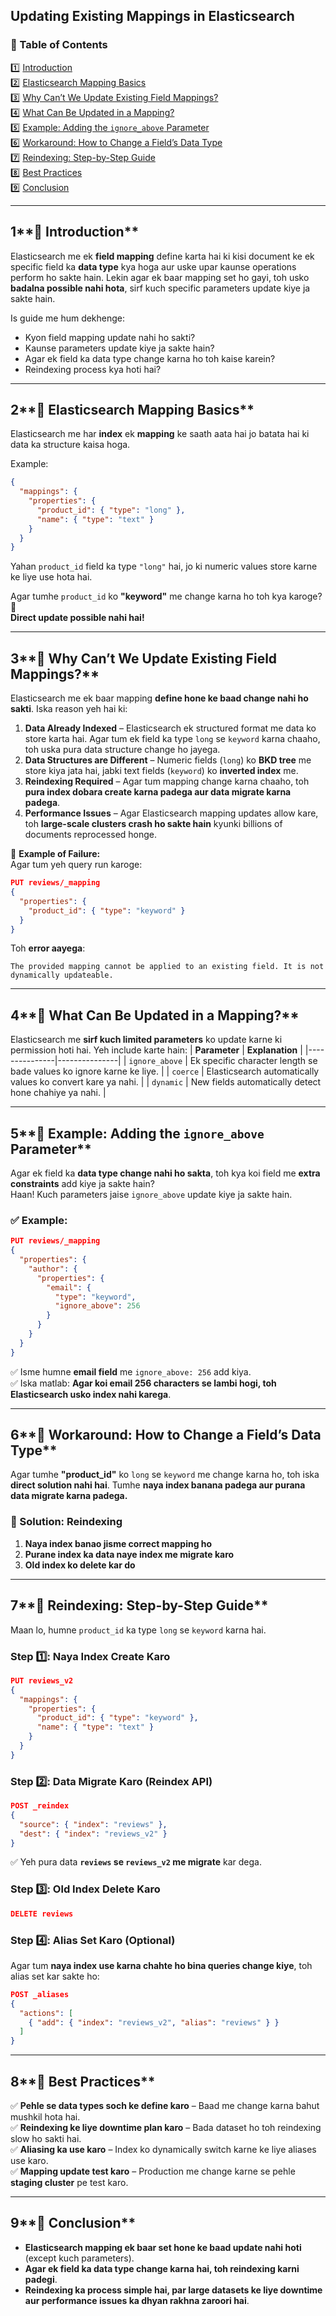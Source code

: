 ## Updating Existing Mappings in Elasticsearch

### **📌 Table of Contents**  
1️⃣ [Introduction](#1)  
2️⃣ [Elasticsearch Mapping Basics](#2)  
3️⃣ [Why Can’t We Update Existing Field Mappings?](#3)  
4️⃣ [What Can Be Updated in a Mapping?](#4)  
5️⃣ [Example: Adding the `ignore_above` Parameter](#5)  
6️⃣ [Workaround: How to Change a Field’s Data Type](#6)  
7️⃣ [Reindexing: Step-by-Step Guide](#7)  
8️⃣ [Best Practices](#8)  
9️⃣ [Conclusion](#9)  

---

## 1**🔹 Introduction** <a id="1"></a>
Elasticsearch me ek **field mapping** define karta hai ki kisi document ke ek specific field ka **data type** kya hoga aur uske upar kaunse operations perform ho sakte hain. Lekin agar ek baar mapping set ho gayi, toh usko **badalna possible nahi hota**, sirf kuch specific parameters update kiye ja sakte hain.

Is guide me hum dekhenge:
- Kyon field mapping update nahi ho sakti?
- Kaunse parameters update kiye ja sakte hain?
- Agar ek field ka data type change karna ho toh kaise karein?
- Reindexing process kya hoti hai?

---

## 2**🔹 Elasticsearch Mapping Basics** <a id="2"></a>
Elasticsearch me har **index** ek **mapping** ke saath aata hai jo batata hai ki data ka structure kaisa hoga.

Example:
```json
{
  "mappings": {
    "properties": {
      "product_id": { "type": "long" },
      "name": { "type": "text" }
    }
  }
}
```
Yahan `product_id` field ka type `"long"` hai, jo ki numeric values store karne ke liye use hota hai.

Agar tumhe `product_id` ko **"keyword"** me change karna ho toh kya karoge? 🤔  
**Direct update possible nahi hai!**

---

## 3**🔹 Why Can’t We Update Existing Field Mappings?** <a id="3"></a>
Elasticsearch me ek baar mapping **define hone ke baad change nahi ho sakti**. Iska reason yeh hai ki:
1. **Data Already Indexed** – Elasticsearch ek structured format me data ko store karta hai. Agar tum ek field ka type `long` se `keyword` karna chaaho, toh uska pura data structure change ho jayega.
2. **Data Structures are Different** – Numeric fields (`long`) ko **BKD tree** me store kiya jata hai, jabki text fields (`keyword`) ko **inverted index** me.
3. **Reindexing Required** – Agar tum mapping change karna chaaho, toh **pura index dobara create karna padega aur data migrate karna padega**.
4. **Performance Issues** – Agar Elasticsearch mapping updates allow kare, toh **large-scale clusters crash ho sakte hain** kyunki billions of documents reprocessed honge.

🚨 **Example of Failure:**  
Agar tum yeh query run karoge:
```json
PUT reviews/_mapping
{
  "properties": {
    "product_id": { "type": "keyword" }
  }
}
```
Toh **error aayega**:
```
The provided mapping cannot be applied to an existing field. It is not dynamically updateable.
```

---

## 4**🔹 What Can Be Updated in a Mapping?** <a id="4"></a>
Elasticsearch me **sirf kuch limited parameters** ko update karne ki permission hoti hai. Yeh include karte hain:
| **Parameter**   | **Explanation** |
|---------------|---------------|
| `ignore_above` | Ek specific character length se bade values ko ignore karne ke liye. |
| `coerce` | Elasticsearch automatically values ko convert kare ya nahi. |
| `dynamic` | New fields automatically detect hone chahiye ya nahi. |

---

## 5**🔹 Example: Adding the `ignore_above` Parameter** <a id="5"></a>
Agar ek field ka **data type change nahi ho sakta**, toh kya koi field me **extra constraints** add kiye ja sakte hain?  
Haan! Kuch parameters jaise `ignore_above` update kiye ja sakte hain.

### **✅ Example:**
```json
PUT reviews/_mapping
{
  "properties": {
    "author": {
      "properties": {
        "email": {
          "type": "keyword",
          "ignore_above": 256
        }
      }
    }
  }
}
```
✅ Isme humne **email field** me `ignore_above: 256` add kiya.  
✅ Iska matlab: **Agar koi email 256 characters se lambi hogi, toh Elasticsearch usko index nahi karega**.

---

## 6**🔹 Workaround: How to Change a Field’s Data Type** <a id="6"></a>
Agar tumhe **"product_id"** ko `long` se `keyword` me change karna ho, toh iska **direct solution nahi hai**. Tumhe **naya index banana padega aur purana data migrate karna padega.**

### **🚀 Solution: Reindexing**
1. **Naya index banao jisme correct mapping ho**
2. **Purane index ka data naye index me migrate karo**
3. **Old index ko delete kar do**

---

## 7**🔹 Reindexing: Step-by-Step Guide** <a id="7"></a>
Maan lo, humne `product_id` ka type `long` se `keyword` karna hai.

### **Step 1️⃣: Naya Index Create Karo**
```json
PUT reviews_v2
{
  "mappings": {
    "properties": {
      "product_id": { "type": "keyword" },
      "name": { "type": "text" }
    }
  }
}
```

### **Step 2️⃣: Data Migrate Karo (Reindex API)**
```json
POST _reindex
{
  "source": { "index": "reviews" },
  "dest": { "index": "reviews_v2" }
}
```
✅ Yeh pura data **`reviews` se `reviews_v2` me migrate** kar dega.

### **Step 3️⃣: Old Index Delete Karo**
```json
DELETE reviews
```

### **Step 4️⃣: Alias Set Karo (Optional)**
Agar tum **naya index use karna chahte ho bina queries change kiye**, toh alias set kar sakte ho:
```json
POST _aliases
{
  "actions": [
    { "add": { "index": "reviews_v2", "alias": "reviews" } }
  ]
}
```

---

## 8**🔹 Best Practices** <a id="8"></a>
✅ **Pehle se data types soch ke define karo** – Baad me change karna bahut mushkil hota hai.  
✅ **Reindexing ke liye downtime plan karo** – Bada dataset ho toh reindexing slow ho sakti hai.  
✅ **Aliasing ka use karo** – Index ko dynamically switch karne ke liye aliases use karo.  
✅ **Mapping update test karo** – Production me change karne se pehle **staging cluster** pe test karo.  

---

## 9**🔹 Conclusion** <a id="9"></a>
- **Elasticsearch mapping ek baar set hone ke baad update nahi hoti** (except kuch parameters).
- **Agar ek field ka data type change karna hai, toh reindexing karni padegi**.
- **Reindexing ka process simple hai, par large datasets ke liye downtime aur performance issues ka dhyan rakhna zaroori hai**.

